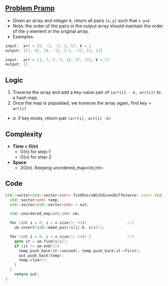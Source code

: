 ## [Problem Pramp](https://www.pramp.com/challenge/XdMZJgZoAnFXqwjJwnpZ)
- Given an array and integer k, return all pairs `[x,y]` such that `x-y=k`
- Note: the order of the pairs in the output array should maintain the order of the y element in the original array.
- Examples:
```c++
input:  arr = [0, -1, -2, 2, 1], k = 1
output: [[1, 0], [0, -1], [-1, -2], [2, 1]]

input:  arr = [1, 7, 5, 3, 32, 17, 12], k = 17
output: []
```

## Logic
1. Traverse the array and add a key-value pair of `(arr[i] - k, arr[i])` to a hash map. 
2. Once the map is populated, we traverse the array again, find key = `arr[i]`
  - *a.* if key exists, return pair `(arr[i], arr[i] -k)`
  
## Complexity
- **Time = O(n)**
  - O(n) for step-1
  - O(n) for step-2
- **Space**
  - 2O(n). Keeping unordered_map<int,int>

## Code
```c++
std::vector<std::vector<int>> findPairsWithGivenDifference( const std::vector<int>& v, int k) {
  std::vector<int> temp;
  std::vector<std::vector<int> > out;

  std::unordered_map<int,int> um;

  for (int i = 0; i < v.size(); ++i)                  //1
    um.insert(std::make_pair(v[i]-k, v[i]));

  for (int i = 0; i < v.size(); ++i) {                //2
    auto it = um.find(v[i]);
    if (it != um.end()){
      temp.push_back(it->second); temp.push_back(it->first);
      out.push_back(temp);
      temp.clear();
    }
  }
    return out;
}
```
